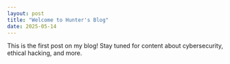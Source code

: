 ```yaml
---
layout: post
title: "Welcome to Hunter's Blog"
date: 2025-05-14
---
```


This is the first post on my blog! Stay tuned for content about cybersecurity, ethical hacking, and more.
